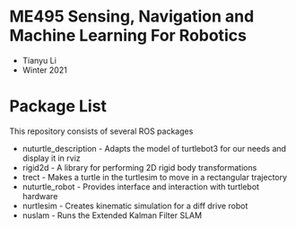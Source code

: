 # ME495 Sensing, Navigation and Machine Learning For Robotics
* Tianyu Li
* Winter 2021
# Package List
This repository consists of several ROS packages
- nuturtle_description - Adapts the model of turtlebot3 for our needs and display it in rviz
- rigid2d - A library for performing 2D rigid body transformations
- trect - Makes a turtle in the turtlesim to move in a rectangular trajectory
- nuturtle_robot - Provides interface and interaction with turtlebot hardware
- nurtlesim - Creates kinematic simulation for a diff drive robot
- nuslam - Runs the Extended Kalman Filter SLAM
